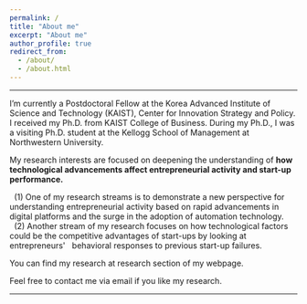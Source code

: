 ```yaml
---
permalink: /
title: "About me"
excerpt: "About me"
author_profile: true
redirect_from: 
  - /about/
  - /about.html
---
```


<style type="text/css">
#touch {
 background-color: #bbb;
 padding: .4em;
 -moz-border-radius: 5px;
 -webkit-border-radius: 5px;
 border-radius: 6px;
 color: #fff;
 font-size: 14px;
 text-decoration: none;
 border: none;
}
#touch:hover {
 border: none;
 background: orange;
 box-shadow: 0px 0px 1px #777;
}
</style>

<style type="text/css">
a:link {text-decoration: none; }
a:hover { text-decoration: underline; }
</style>

------

I’m currently a Postdoctoral Fellow at the Korea Advanced Institute of Science and Technology (KAIST), Center for Innovation Strategy and Policy. I received my Ph.D. from KAIST College of Business. During my Ph.D., I was a visiting Ph.D. student at the Kellogg School of Management at Northwestern University.

My research interests are focused on deepening the understanding of **how technological advancements affect entrepreneurial activity and start-up performance.**<br/>

&nbsp;  (1) One of my research streams is to demonstrate a new perspective for understanding entrepreneurial activity based on rapid advancements in &nbsp; digital platforms and the surge in the adoption of automation technology.<br/> 
&nbsp; (2) Another stream of my research focuses on how technological factors could be the competitive advantages of start-ups by looking at entrepreneurs' &nbsp; behavioral responses to previous start-up failures. 

You can find my research at [research](https://frintstones.github.io/publications/) section of my webpage.<br/>

Feel free to contact me via email if you like my research.

------
